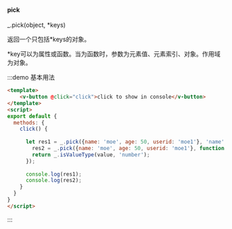 #### pick

_.pick(object, *keys) 

返回一个只包括*keys的对象。

*key可以为属性或函数。当为函数时，参数为元素值、元素索引、对象。作用域为对象。

:::demo 基本用法
```html
<template>
    <v-button @click="click">click to show in console</v-button>
</template>
<script>
export default {
  methods: {
    click() {
      
      let res1 = _.pick({name: 'moe', age: 50, userid: 'moe1'}, 'name', 'age'),
        res2 = _.pick({name: 'moe', age: 50, userid: 'moe1'}, function(value, key, object) {
        return _.isValueType(value, 'number');
      });
      
      console.log(res1);
      console.log(res2);
    }
  }
}
</script>
```
:::
